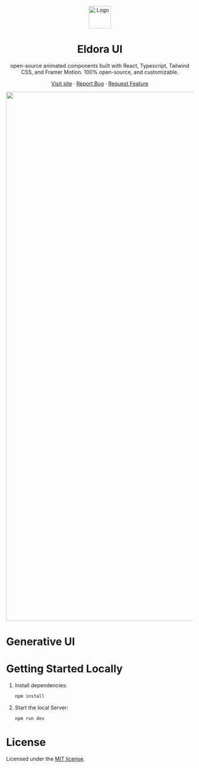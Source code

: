<div align="center">
  <a href="https://github.com/karthikmudunuri/eldoraui">


 <img src="https://github.com/user-attachments/assets/d00f15e8-cc1a-47a6-b99f-885156a55fc3" alt="Logo" width="60" height="60">
  </a>
  <h1 align="center">Eldora UI</h1>
  <p align="center">
   open-source animated components built with React, Typescript, Tailwind CSS, and Framer Motion.
100% open-source, and customizable.
  </p>
  <p>
    
   <a href="https://www.eldoraui.site/">Visit site</a>
    ·
    <a href="https://github.com/karthikmudunuri/eldoraui/issues">Report Bug</a>
    ·
    <a href="https://github.com/karthikmudunuri/eldoraui/issues">Request Feature</a>
  </p>
</div>

<!-- ABOUT THE TEMPLATE -->

<div align="center">



 <img width="1425" alt="generative-ui" src="https://github.com/user-attachments/assets/24b3f24c-86c4-46e2-b78d-cc9569b4c4cc">

 
</div>

# Generative UI

# Getting Started Locally

1. Install dependencies:

   ```bash
   npm install
   ```

2. Start the local Server:

   ```bash
   npm run dev
   ```


# License

Licensed under the [MIT license](https://github.com/karthikmudunuri/generative-ui/blob/main/LICENSE.md).
